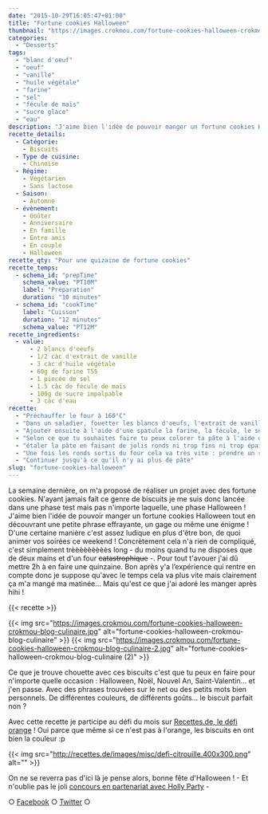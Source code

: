 ```yaml
---
date: "2015-10-29T16:05:47+01:00"
title: "Fortune cookies Halloween"
thumbnail: "https://images.crokmou.com/fortune-cookies-halloween-crokmou-blog-culinaire-1.jpg"
categories:
  - "Desserts"
tags:
  - "blanc d'oeuf"
  - "oeuf"
  - "vanille"
  - "huile végétale"
  - "farine"
  - "sel"
  - "fécule de maïs"
  - "sucre glace"
  - "eau"
description: "J'aime bien l'idée de pouvoir manger un fortune cookies Halloween tout en découvrant une petite phrase effrayante, un gage ou même une énigme..."
recette_details:
  - Catégorie:
    - Biscuits
  - Type de cuisine:
    - Chinoise
  - Régime:
    - Végétarien
    - Sans lactose
  - Saison:
    - Automne
  - évènement:
    - Goûter
    - Anniversaire
    - En famille
    - Entre amis
    - En couple
    - Halloween
recette_qty: "Pour une quizaine de fortune cookies"
recette_temps:
  - schema_id: "prepTime"
    schema_value: "PT10M"
    label: "Préparation"
    duration: "10 minutes"
  - schema_id: "cookTime"
    label: "Cuisson"
    duration: "12 minutes"
    schema_value: "PT12M"
recette_ingredients:
  - value:
      - 2 blancs d'oeufs
      - 1/2 càc d'extrait de vanille
      - 3 càc d'huile végétale
      - 60g de farine T55
      - 1 pincée de sel
      - 1.5 càc de fécule de maïs
      - 100g de sucre impalpable
      - 3 càc d'eau
recette:
  - "Préchauffer le four à 160°C"
  - "Dans un saladier, fouetter les blancs d'oeufs, l'extrait de vanille et l'huile jusqu'à ce que la préparation devienne bien mousseuse -on a pas dit des blancs en neige hein-"
  - "Ajouter ensuite à l'aide d'une spatule la farine, la fécule, le sel et le sucre préalablement tamisés. La pâte doit être lisse, si celle ci vous semble trop épaisse pour être étalée correctement ajouter petit à petit un peu d'eau."
  - "Selon ce que tu souhaites faire tu peux colorer ta pâte à l'aide de colorants en poudre -naturels c'est mieux- : pour ma part j'ai fait une grosse partie de la pâte avec un peu de colorant pistache et un peu de rouge pour arriver à un orange et un tout petit peu de pâte mélangée avec de la pâte de sésame noir."
  - "étaler la pâte en faisant de jolis ronds ni trop fins ni trop épais - Je te conseille de les cuire 2 par 2 car cela durci très vite une fois sortis du four - tu peux faire des dessins sur tes ronds à l'aide de la deuxième couleur, ici le noir, laisse libre ton imagination ! Enfourner 10/12 minutes, la pâte va légèrement changer de couleur sur les bords lorsque cela est cuit mais cela doit rester mou au centre."
  - "Une fois les ronds sortis du four cela va très vite : prendre un rond de pâte (dans tes mains ou à l'aide d'une moufle) y mettre le petit papier, refermer en deux puis plier sur le coin d'un verre ou d'un bol (voir 1ère photo ci-dessous) placer ensuite le fortune cookies dans un moule à cupcakes (ou autre) afin qu'il refroidisse en gardant sa forme."
  - "Continuer jusqu'à ce qu'il n'y ai plus de pâte"
slug: "fortune-cookies-halloween"
---
```


La semaine dernière, on m'a proposé de réaliser un projet avec des fortune cookies. N'ayant jamais fait ce genre de biscuits je me suis donc lancée dans une phase test mais pas n'importe laquelle, une phase Halloween ! J'aime bien l'idée de pouvoir manger un fortune cookies Halloween tout en découvrant une petite phrase effrayante, un gage ou même une énigme ! D'une certaine manière c'est assez ludique en plus d'être bon, de quoi animer vos soirées ce weekend ! Concrètement cela n'a rien de compliqué, c'est simplement trèèèèèèèèès long - du moins quand tu ne disposes que de deux mains et d'un four <del>catastrophique</del> -. Pour tout t'avouer j'ai dû mettre 2h à en faire une quinzaine. Bon après y'a l’expérience qui rentre en compte donc je suppose qu'avec le temps cela va plus vite mais clairement ça m'a mangé ma matinée... Mais qu'est ce que j'ai adoré les manger après hihi !

{{< recette >}}

{{< img src="https://images.crokmou.com/fortune-cookies-halloween-crokmou-blog-culinaire.jpg" alt="fortune-cookies-halloween-crokmou-blog-culinaire" >}} {{< img src="https://images.crokmou.com/fortune-cookies-halloween-crokmou-blog-culinaire-2.jpg" alt="fortune-cookies-halloween-crokmou-blog-culinaire (2)" >}}

Ce que je trouve chouette avec ces biscuits c'est que tu peux en faire pour n'importe quelle occasion : Halloween, Noël, Nouvel An, Saint-Valentin... et j'en passe. Avec des phrases trouvées sur le net ou des petits mots bien personnels. De différentes couleurs, de différents goûts... le biscuit parfait non ?

Avec cette recette je participe au défi du mois sur [Recettes.de, le défi orange](http://recettes.de/defi-orange) ! Oui parce que même si ce n'est pas à l'orange, les biscuits en ont bien la couleur :p

{{< img src="http://recettes.de/images/misc/defi-citrouille.400x300.png" alt="" >}}

On ne se reverra pas d'ici là je pense alors, bonne fête d'Halloween ! - Et n'oublie pas le joli [concours en partenariat avec Holly Party](http://www.crokmou.com/2015/10/popcorn-halloween-avec-holly-party) -

○ [Facebook](https://www.facebook.com/crokmou.blog) ○ [Twitter](https://twitter.com/Crokmou) ○
